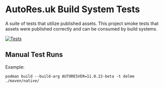 # AutoRes.uk Build System Tests

A suite of tests that utilize published assets.
This project smoke tests that assets were published correctly and can be consumed by build systems.

[![Tests](https://github.com/autores-uk/autores-integration/actions/workflows/tests.yaml/badge.svg)](https://github.com/autores-uk/autores-integration/actions/workflows/tests.yaml)

## Manual Test Runs

Example:

```shell
podman build --build-arg AUTORESVER=11.0.22-beta -t delme ./maven/native/
```
